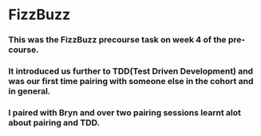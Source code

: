 # FizzBuzz
### This was the FizzBuzz precourse task on week 4 of the pre-course. 
### It introduced us further to TDD(Test Driven Development) and was our first time pairing with someone else in the cohort and in general. 
### I paired with Bryn and over two pairing sessions learnt alot about pairing and TDD.

